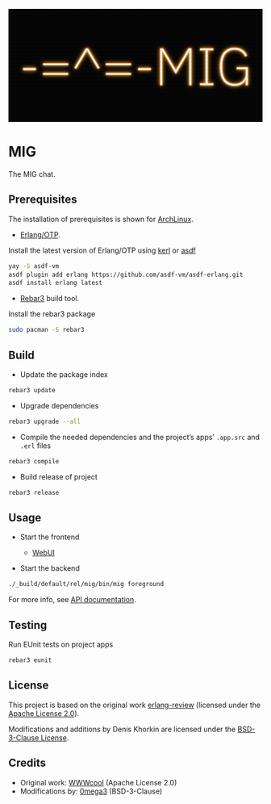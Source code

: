 ![cover](https://github.com/0mega3/mig/raw/main/doc/src/assets/cover.png)

# MIG

The MIG chat.

## Prerequisites

The installation of prerequisites is shown for
[ArchLinux](https://archlinux.org/).

- [Erlang/OTP](https://www.erlang.org/).

Install the latest version of Erlang/OTP using
[kerl](https://github.com/kerl/kerl) or [asdf](https://asdf-vm.com/)

```sh
yay -S asdf-vm
asdf plugin add erlang https://github.com/asdf-vm/asdf-erlang.git
asdf install erlang latest
```

- [Rebar3](https://rebar3.org/) build tool.

Install the rebar3 package

```sh
sudo pacman -S rebar3
```

## Build

- Update the package index

```sh
rebar3 update
```

- Upgrade dependencies

```sh
rebar3 upgrade --all
```

- Compile the needed dependencies and the project’s apps’ `.app.src`
and `.erl` files

```sh
rebar3 compile
```

- Build release of project

```sh
rebar3 release
```

## Usage

- Start the frontend

  - [WebUI](apps/mig/priv/index.html)

- Start the backend

```sh
./_build/default/rel/mig/bin/mig foreground
```

For more info, see [API documentation](https://hexdocs.pm/mig/readme.html).

## Testing

Run EUnit tests on project apps

```sh
rebar3 eunit
```

## License

This project is based on the original work
[erlang-review](https://github.com/WWWcool/erlang-review) (licensed under the
[Apache License 2.0](http://www.apache.org/licenses/LICENSE-2.0)).

Modifications and additions by Denis Khorkin are licensed under the
[BSD-3-Clause License](https://opensource.org/license/bsd-3-clause).

## Credits

- Original work: [WWWcool](https://github.com/WWWcool) (Apache License 2.0)
- Modifications by: [0mega3](https://github.com/0mega3) (BSD-3-Clause)
